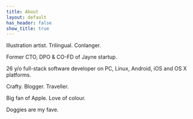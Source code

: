 ```yaml
---
title: About
layout: default
has_header: false
show_title: true
---
```

Illustration artist. Trilingual. Conlanger.

Former CTO, DPO & CO-FD of Jayne startup.

26 y/o full-stack software developer on PC, Linux, Android, iOS and OS X platforms.

Crafty. Blogger. Traveller.

Big fan of Apple. Love of colour.

Doggies are my fave.
